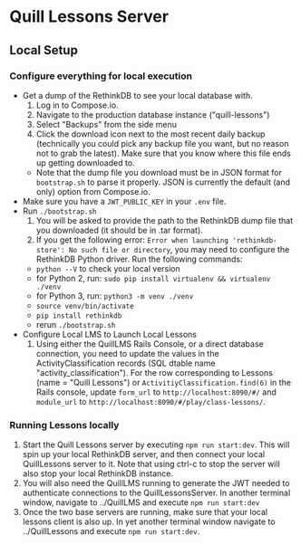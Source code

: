 # Quill Lessons Server

## Local Setup

### Configure everything for local execution

- Get a dump of the RethinkDB to see your local database with.
  1. Log in to Compose.io.
  2. Navigate to the production database instance ("quill-lessons")
  3. Select "Backups" from the side menu
  4. Click the download icon next to the most recent daily backup (technically you could pick any backup file you want, but no reason not to grab the latest). Make sure that you know where this file ends up getting downloaded to.
  - Note that the dump file you download must be in JSON format for `bootstrap.sh` to parse it properly. JSON is currently the default (and only) option from Compose.io.
- Make sure you have a `JWT_PUBLIC_KEY` in your `.env` file.
- Run `./bootstrap.sh`
  1. You will be asked to provide the path to the RethinkDB dump file that you downloaded (it should be in .tar format).
  2. If you get the following error: `Error when launching 'rethinkdb-store': No such file or directory`, you may need to configure the RethinkDB Python driver. Run the following commands:
  - `python --V` to check your local version
  - for Python 2, run: `sudo pip install virtualenv && virtualenv ./venv`
  - for Python 3, run: `python3 -m venv ./venv`
  - `source venv/bin/activate`
  - `pip install rethinkdb`
  - rerun `./bootstrap.sh`
- Configure Local LMS to Launch Local Lessons
  1. Using either the QuillLMS Rails Console, or a direct database connection, you need to update the values in the ActivityClassification records (SQL dtable name "activity_classification"). For the row corresponding to Lessons (name = "Quill Lessons") or `ActivitiyClassification.find(6)` in the Rails console, update `form_url` to `http://localhost:8090/#/` and `module_url` to `http://localhost:8090/#/play/class-lessons/`.

### Running Lessons locally

1. Start the Quill Lessons server by executing `npm run start:dev`. This will spin up your local RethinkDB server, and then connect your local QuillLessons server to it. Note that using ctrl-c to stop the server will also stop your local RethinkDB instance.
2. You will also need the QuillLMS running to generate the JWT needed to authenticate connections to the QuillLessonsServer. In another terminal window, navigate to ../QuillLMS and execute `npm run start:dev`
3. Once the two base servers are running, make sure that your local lessons client is also up. In yet another terminal window navigate to ../QuillLessons and execute `npm run start:dev`.
